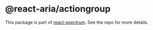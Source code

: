 # @react-aria/actiongroup

This package is part of [react-spectrum](https://github.com/adobe/react-spectrum). See the repo for more details.